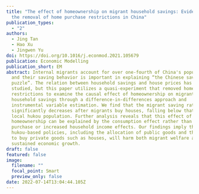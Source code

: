 ```yaml
---
title: "The effect of homeownership on migrant household savings: Evidence from
  the removal of home purchase restrictions in China"
publication_types:
  - "2"
authors:
  - Jing Tan
  - Hao Xu
  - Jingwen Yu
doi: https://doi.org/10.1016/j.econmod.2021.105679
publication: Economic Modelling
publication_short: EM
abstract: Internal migrants account for over one-fourth of China's population,
  and their saving behavior is important in explaining “the Chinese saving
  puzzle”. The relation between household savings and house prices has been
  studied, but this paper utilizes a quasi-experiment that removed home purchase
  restrictions to examine the causal effect of homeownership on migrant
  household savings through a difference-in-differences approach and
  instrumental variable estimation. We find that the migrant saving rate
  significantly decreases after migrants buy houses, falling below that of the
  local hukou population. Further analysis reveals that this effect of
  homeownership can be explained by the consumption effect rather than housing
  purchase or increased household income effects. Our findings imply that
  hukou-based policies, including the allocation of public goods and the right
  to buy private goods such as houses, will harm both migrant welfare and
  sustained economic growth.
draft: false
featured: false
image:
  filename: ""
  focal_point: Smart
  preview_only: false
date: 2022-07-14T13:04:44.105Z
---
```


